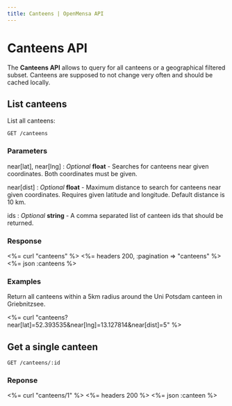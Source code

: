 ```yaml
---
title: Canteens | OpenMensa API
---
```


# Canteens API

The **Canteens API** allows to query for all canteens or a geographical filtered subset. Canteens are supposed to not change very often and should be cached locally.

## List canteens

List all canteens:

	GET /canteens

### Parameters

near\[lat\], near\[lng\]
: _Optional_ **float** - Searches for canteens near given coordinates. Both coordinates must be given.

near\[dist\]
: _Optional_ **float** - Maximum distance to search for canteens near given coordinates. Requires given latitude and longitude. Default distance is 10 km.

ids
: _Optional_ **string** - A comma separated list of canteen ids that should be returned.

### Response

<%= curl "canteens" %>
<%= headers 200, :pagination => "canteens" %>
<%= json :canteens %>

### Examples

Return all canteens within a 5km radius around the Uni Potsdam canteen in Griebnitzsee.

<%= curl "canteens?near[lat]=52.393535&near[lng]=13.127814&near[dist]=5" %>

## Get a single canteen

	GET /canteens/:id

### Reponse

<%= curl "canteens/1" %>
<%= headers 200 %>
<%= json :canteen %>
